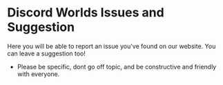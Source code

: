 # Discord Worlds Issues and Suggestion
Here you will be able to report an issue you've found on our website. You can leave a suggestion too!
- Please be specific, dont go off topic, and be constructive and friendly with everyone.
